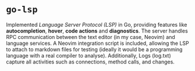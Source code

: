 # `go-lsp`

Implemented _Language Server Protocol (LSP)_ in Go, providing features like **autocompletion**, **hover**, **code actions** and **diagnostics**. The server handles RPC communication between the text editor (in my case, Neovim) and language services. A Neovim integration script is included, allowing the LSP to attach to markdown files for testing (ideally it would be a programming language with a real compiler to analyse). Additionally, Logs (log.txt) capture all activities such as connections, method calls, and changes. 
